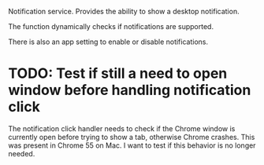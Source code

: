 
Notification service. Provides the ability to show a desktop notification.

The function dynamically checks if notifications are supported.

There is also an app setting to enable or disable notifications.

# TODO: Test if still a need to open window before handling notification click
The notification click handler needs to check if the Chrome window is currently open before trying to show a tab, otherwise Chrome crashes. This was present in Chrome 55 on Mac. I want to test if this behavior is no longer needed.
